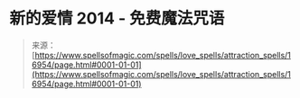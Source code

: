 <!--yml

category: 未分类

日期：2024-06-12 18:57:45

-->

# 新的爱情 2014 - 免费魔法咒语

> 来源：[https://www.spellsofmagic.com/spells/love_spells/attraction_spells/16954/page.html#0001-01-01](https://www.spellsofmagic.com/spells/love_spells/attraction_spells/16954/page.html#0001-01-01)
